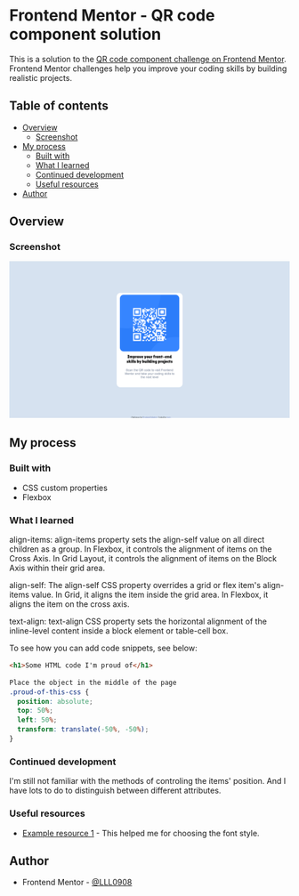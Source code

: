 # Frontend Mentor - QR code component solution

This is a solution to the [QR code component challenge on Frontend Mentor](https://www.frontendmentor.io/challenges/qr-code-component-iux_sIO_H). Frontend Mentor challenges help you improve your coding skills by building realistic projects. 

## Table of contents

- [Overview](#overview)
  - [Screenshot](#screenshot)
- [My process](#my-process)
  - [Built with](#built-with)
  - [What I learned](#what-i-learned)
  - [Continued development](#continued-development)
  - [Useful resources](#useful-resources)
- [Author](#author)

## Overview

### Screenshot

![](images\screenshot.png)

## My process

### Built with

- CSS custom properties
- Flexbox


### What I learned

align-items: align-items property sets the align-self value on all direct children as a group. In Flexbox, it controls the alignment of items on the Cross Axis. In Grid Layout, it controls the alignment of items on the Block Axis within their grid area.

align-self: The align-self CSS property overrides a grid or flex item's align-items value. In Grid, it aligns the item inside the grid area. In Flexbox, it aligns the item on the cross axis.

text-align: text-align CSS property sets the horizontal alignment of the inline-level content inside a block element or table-cell box.

To see how you can add code snippets, see below:

```html
<h1>Some HTML code I'm proud of</h1>
```
```css
Place the object in the middle of the page
.proud-of-this-css {
  position: absolute;
  top: 50%;
  left: 50%;
  transform: translate(-50%, -50%);
}
```

### Continued development

I'm still not familiar with the methods of controling the items' position. And I have lots to do to distinguish between different attributes.

### Useful resources

- [Example resource 1](https://fonts.google.com/selection/embed) - This helped me for choosing the font style.


## Author
- Frontend Mentor - [@LLL0908](https://www.frontendmentor.io/profile/LLL0908)

